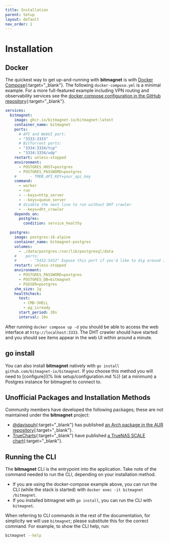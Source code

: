 ```yaml
---
title: Installation
parent: Setup
layout: default
nav_order: 1
---
```


# Installation

## Docker

The quickest way to get up-and-running with **bitmagnet** is with [Docker Compose](https://docs.docker.com/compose/){:target="\_blank"}. The following `docker-compose.yml` is a minimal example. For a more full-featured example including VPN routing and observability services see the [docker compose configuration in the GitHub repository](https://github.com/bitmagnet-io/bitmagnet/blob/main/docker-compose.yml){:target="\_blank"}.

```yml
services:
  bitmagnet:
    image: ghcr.io/bitmagnet-io/bitmagnet:latest
    container_name: bitmagnet
    ports:
      # API and WebUI port:
      - "3333:3333"
      # BitTorrent ports:
      - "3334:3334/tcp"
      - "3334:3334/udp"
    restart: unless-stopped
    environment:
      - POSTGRES_HOST=postgres
      - POSTGRES_PASSWORD=postgres
    #      - TMDB_API_KEY=your_api_key
    command:
      - worker
      - run
      - --keys=http_server
      - --keys=queue_server
      # disable the next line to run without DHT crawler
      - --keys=dht_crawler
    depends_on:
      postgres:
        condition: service_healthy

  postgres:
    image: postgres:16-alpine
    container_name: bitmagnet-postgres
    volumes:
      - ./data/postgres:/var/lib/postgresql/data
    #    ports:
    #      - "5432:5432" Expose this port if you'd like to dig around in the database
    restart: unless-stopped
    environment:
      - POSTGRES_PASSWORD=postgres
      - POSTGRES_DB=bitmagnet
      - PGUSER=postgres
    shm_size: 1g
    healthcheck:
      test:
        - CMD-SHELL
        - pg_isready
      start_period: 20s
      interval: 10s
```

After running `docker compose up -d` you should be able to access the web interface at `http://localhost:3333`. The DHT crawler should have started and you should see items appear in the web UI within around a minute.

## go install

You can also install **bitmagnet** natively with `go install github.com/bitmagnet-io/bitmagnet`. If you choose this method you will need to [configure]({% link setup/configuration.md %}) (at a minimum) a Postgres instance for bitmagnet to connect to.

## Unofficial Packages and Installation Methods

Community members have developed the following packages; these are not maintained under the **bitmagnet** project:

- [@davispuh](https://github.com/davispuh){:target="\_blank"} has published [an Arch package in the AUR repository](https://aur.archlinux.org/packages/bitmagnet-git){:target="\_blank"}.
- [TrueCharts](https://truecharts.org/){:target="\_blank"} have published [a TrueNAS SCALE chart](https://truecharts.org/charts/stable/bitmagnet/){:target="\_blank"}.

## Running the CLI

The **bitmagnet** CLI is the entrypoint into the application. Take note of the command needed to run the CLI, depending on your installation method.

- If you are using the docker-compose example above, you can run the CLI (while the stack is started) with `docker exec -it bitmagnet /bitmagnet`.
- If you installed bitmagnet with `go install`, you can run the CLI with `bitmagnet`.

When referring to CLI commands in the rest of the documentation, for simplicity we will use `bitmagnet`; please substitute this for the correct command. For example, to show the CLI help, run:

```sh
bitmagnet --help
```
